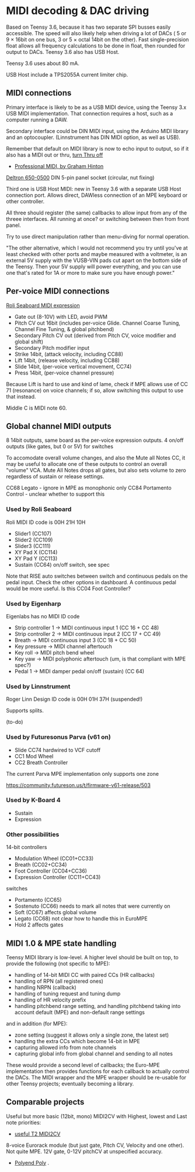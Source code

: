 # MIDI decoding & DAC driving

Based on Teensy 3.6, because it has two separate SPI busses easily accessible. The speed will also likely help when driving a lot of DACs ( 5 or 9 × 16bit on one bus, 3 or 5 × octal 14bit on the other). Fast single-precision float allows all frequency calculations to be done in float, then rounded for output to DACs. Teensy 3.6 also has USB Host.

Teensy 3.6 uses about 80 mA.

USB Host include a TPS2055A current limiter chip.

## MIDI connections

Primary interface is likely to be as a USB MIDI device, using the Teensy 3.x USB MIDI implementation. That connection requires a host, such as a computer running a DAW.

Secondary interface could be DIN MIDI input, using the Arduino MIDI library and an optocoupler. (Linnstrument has DIN MIDI option, as well as USB).

Remember that default on MIDI library is now to echo input to output, so if it also has a MIDI out or thru, [turn Thru off](https://github.com/FortySevenEffects/arduino_midi_library/blob/master/src/MIDI.h#L214)

- [Professional MIDI, by Graham Hinton](http://www.hinton-instruments.co.uk/reference/midi/promidi/index.htm)

[Deltron 650-0500](http://www.newark.com/deltron-components/650-0500/connector-din-jack-5-position/dp/69K6137?st=Deltron%20650-0500) DIN 5-pin panel socket (circular, nut fixing)

Third one is USB Host MIDI: new in Teensy 3.6 with a separate USB Host connection port. Allows direct, DAWless connection of an MPE keyboard or other controller.

All three should register (the same) callbacks to allow input from any of the threee interfaces. All running at once? or switching between then from front panel.

Try to use direct manipulation rather than menu-diving for normal operation.

"The other alternative, which I would not recommend you try until you've at least checked with other ports and maybe measured with a voltmeter, is an external 5V supply with the VUSB-VIN pads cut apart on the bottom side of the Teensy. Then your 5V supply will power everything, and you can use one that's rated for 1A or more to make sure you have enough power."

## Per-voice MIDI connections

[Roli Seaboard MIDI expression](https://support.roli.com/manuals/roli-dashboard-creator-manual/#dashboard-features-and-settings-2-4-midi-settings-panel)


- Gate out (8-10V) with LED, avoid PWM
- Pitch CV out 16bit (includes per-voice Glide. Channel Coarse Tuning, Channel Fine Tuning, & global pitchbend)
- Secondary Pitch CV out (derived from Pitch CV, voice modifier and global shift)
- Secondary Pitch modifier input
- Strike 14bit, (attack velocity, including CC88)
- Lift 14bit, (release velocity, including CC88)
- Slide 14bit, (per-voice vertical movement, CC74)
- Press 14bit, (per-voice channel pressure)

Because Lift is hard to use and kind of lame, check if MPE allows use of CC 71 (resonance) on voice channels; if so, allow switching this output to use that instead.

Middle C is MIDI note 60.

## Global channel MIDI outputs

8 14bit outputs, same board as the per-voice expression outputs.
4 on/off outputs (like gates, but 0 or 5V) for switches

To accomodate overall volume changes, and also the Mute all Notes CC, it may be useful to allocate one of these outputs to control an overall "volume" VCA. Mute All Notes drops all gates, but also sets volume to zero regardless of sustain or release settings.

CC68 Legato - ignore in MPE as monophonic only
CC84 Portamento Control - unclear whether to support this


### Used by Roli Seaboard

Roli MIDI ID code is 00H 21H 10H

- Slider1 (CC107)
- Slider2 (CC109)
- Slider3 (CC111)
- XY Pad X (CC114)
- XY Pad Y (CC113)
- Sustain (CC64)  on/off switch, see spec

Note that RISE auto switches between switch and continuous pedals on the pedal input. Check the other options in dashboard. A continuous pedal would be more useful. Is this CC04 Foot Controller?

### Used by Eigenharp

Eigenlabs has no MIDI ID code

- Strip controller 1 -> MIDI continuous input 1 (CC 16 + CC 48)
- Strip controller 2 -> MIDI continuous input 2 (CC 17 + CC 49)
- Breath -> MIDI continuous input 3 (CC 18 + CC 50)
- Key pressure -> MIDI channel aftertouch
- Key roll -> MIDI pitch bend wheel
- Key yaw -> MIDI polyphonic aftertouch (um, is that compliant with MPE spec?)
- Pedal 1 -> MIDI damper pedal on/off (sustain) (CC 64)

### Used by Linnstrument

Roger Linn Design ID code is 00H 01H 37H (suspended!)

Supports splits.

(to-do)

### Used by Futuresonus Parva (v61 on)

- Slide CC74 hardwired to VCF cutoff
- CC1 Mod Wheel
- CC2 Breath Controller

The current Parva MPE implementation only supports one zone

https://community.futureson.us/t/firmware-v61-release/503

### Used by K-Board 4

- Sustain
- Expression


### Other possibilities

14-bit controllers

- Modulation Wheel (CC01+CC33)
- Breath (CC02+CC34)
- Foot Controller (CC04+CC36)
- Expression Controller (CC11+CC43)

switches

- Portamento (CC65)
- Sostenuto (CC66) needs to mark all notes that were currently on
- Soft (CC67) affects global volume
- Legato (CC68) not clear how to handle this in EuroMPE
- Hold 2 affects gates

## MIDI 1.0 & MPE state handling

Teensy MIDI library is low-level. A higher level should be built on top, to provide the following (not specific to MPE):

- handling of 14-bit MIDI CC with paired CCs (HR callbacks)
- handling of RPN (all registered ones)
- handling  NRPN (callback)
- handling of tuning request and tuning dump
- handling of HR velocity prefix
- handling pitchbend range setting, and handling pitchbend taking into account default (MPE) and non-default range settings

and in addition (for MPE):

- zone setting (suggest it allows only a single zone, the latest set)
- handling the extra CCs which become 14-bit in MPE
- capturing allowed info from note channels
- capturing global info from global channel and sending to all notes

These would provide a second level of callbacks; the Euro-MPE implementation then provides functions for each callback to actually control the DACs. The MIDI wrapper and the MPE wrapper should be re-usable for other Teensy projects; eventually becoming a library.

## Comparable projects

Useful but more basic (12bit, mono) MIDI2CV with Highest, lowest and Last note priorities:

- [useful T2 MIDI2CV](https://github.com/elkayem/usbMIDI2CV_MC/blob/master/usbMIDI2CV_MC.ino)

8-voice Eurorack module (but just gate, Pitch CV, Velocity and one other). Not quite MPE. 12V gate, 0-12V pitchCV at unspecified accuracy.

- [Polyend Poly](https://polyend.com/poly/) .
